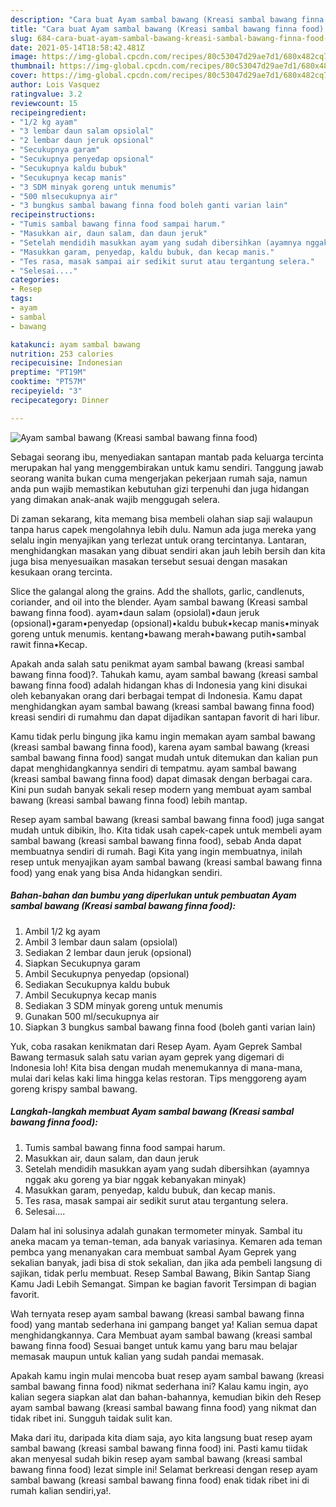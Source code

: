 ```yaml
---
description: "Cara buat Ayam sambal bawang (Kreasi sambal bawang finna food) yang nikmat dan Mudah Dibuat"
title: "Cara buat Ayam sambal bawang (Kreasi sambal bawang finna food) yang nikmat dan Mudah Dibuat"
slug: 684-cara-buat-ayam-sambal-bawang-kreasi-sambal-bawang-finna-food-yang-nikmat-dan-mudah-dibuat
date: 2021-05-14T18:58:42.481Z
image: https://img-global.cpcdn.com/recipes/80c53047d29ae7d1/680x482cq70/ayam-sambal-bawang-kreasi-sambal-bawang-finna-food-foto-resep-utama.jpg
thumbnail: https://img-global.cpcdn.com/recipes/80c53047d29ae7d1/680x482cq70/ayam-sambal-bawang-kreasi-sambal-bawang-finna-food-foto-resep-utama.jpg
cover: https://img-global.cpcdn.com/recipes/80c53047d29ae7d1/680x482cq70/ayam-sambal-bawang-kreasi-sambal-bawang-finna-food-foto-resep-utama.jpg
author: Lois Vasquez
ratingvalue: 3.2
reviewcount: 15
recipeingredient:
- "1/2 kg ayam"
- "3 lembar daun salam opsiolal"
- "2 lembar daun jeruk opsional"
- "Secukupnya garam"
- "Secukupnya penyedap opsional"
- "Secukupnya kaldu bubuk"
- "Secukupnya kecap manis"
- "3 SDM minyak goreng untuk menumis"
- "500 mlsecukupnya air"
- "3 bungkus sambal bawang finna food boleh ganti varian lain"
recipeinstructions:
- "Tumis sambal bawang finna food sampai harum."
- "Masukkan air, daun salam, dan daun jeruk"
- "Setelah mendidih masukkan ayam yang sudah dibersihkan (ayamnya nggak aku goreng ya biar nggak kebanyakan minyak)"
- "Masukkan garam, penyedap, kaldu bubuk, dan kecap manis."
- "Tes rasa, masak sampai air sedikit surut atau tergantung selera."
- "Selesai...."
categories:
- Resep
tags:
- ayam
- sambal
- bawang

katakunci: ayam sambal bawang 
nutrition: 253 calories
recipecuisine: Indonesian
preptime: "PT19M"
cooktime: "PT57M"
recipeyield: "3"
recipecategory: Dinner

---
```



![Ayam sambal bawang (Kreasi sambal bawang finna food)](https://img-global.cpcdn.com/recipes/80c53047d29ae7d1/680x482cq70/ayam-sambal-bawang-kreasi-sambal-bawang-finna-food-foto-resep-utama.jpg)

Sebagai seorang ibu, menyediakan santapan mantab pada keluarga tercinta merupakan hal yang menggembirakan untuk kamu sendiri. Tanggung jawab seorang  wanita bukan cuma mengerjakan pekerjaan rumah saja, namun anda pun wajib memastikan kebutuhan gizi terpenuhi dan juga hidangan yang dimakan anak-anak wajib menggugah selera.

Di zaman  sekarang, kita memang bisa membeli olahan siap saji walaupun tanpa harus capek mengolahnya lebih dulu. Namun ada juga mereka yang selalu ingin menyajikan yang terlezat untuk orang tercintanya. Lantaran, menghidangkan masakan yang dibuat sendiri akan jauh lebih bersih dan kita juga bisa menyesuaikan masakan tersebut sesuai dengan masakan kesukaan orang tercinta. 

Slice the galangal along the grains. Add the shallots, garlic, candlenuts, coriander, and oil into the blender. Ayam sambal bawang (Kreasi sambal bawang finna food). ayam•daun salam (opsiolal)•daun jeruk (opsional)•garam•penyedap (opsional)•kaldu bubuk•kecap manis•minyak goreng untuk menumis. kentang•bawang merah•bawang putih•sambal rawit finna•Kecap.

Apakah anda salah satu penikmat ayam sambal bawang (kreasi sambal bawang finna food)?. Tahukah kamu, ayam sambal bawang (kreasi sambal bawang finna food) adalah hidangan khas di Indonesia yang kini disukai oleh kebanyakan orang dari berbagai tempat di Indonesia. Kamu dapat menghidangkan ayam sambal bawang (kreasi sambal bawang finna food) kreasi sendiri di rumahmu dan dapat dijadikan santapan favorit di hari libur.

Kamu tidak perlu bingung jika kamu ingin memakan ayam sambal bawang (kreasi sambal bawang finna food), karena ayam sambal bawang (kreasi sambal bawang finna food) sangat mudah untuk ditemukan dan kalian pun dapat menghidangkannya sendiri di tempatmu. ayam sambal bawang (kreasi sambal bawang finna food) dapat dimasak dengan berbagai cara. Kini pun sudah banyak sekali resep modern yang membuat ayam sambal bawang (kreasi sambal bawang finna food) lebih mantap.

Resep ayam sambal bawang (kreasi sambal bawang finna food) juga sangat mudah untuk dibikin, lho. Kita tidak usah capek-capek untuk membeli ayam sambal bawang (kreasi sambal bawang finna food), sebab Anda dapat membuatnya sendiri di rumah. Bagi Kita yang ingin membuatnya, inilah resep untuk menyajikan ayam sambal bawang (kreasi sambal bawang finna food) yang enak yang bisa Anda hidangkan sendiri.

<!--inarticleads1-->

##### Bahan-bahan dan bumbu yang diperlukan untuk pembuatan Ayam sambal bawang (Kreasi sambal bawang finna food):

1. Ambil 1/2 kg ayam
1. Ambil 3 lembar daun salam (opsiolal)
1. Sediakan 2 lembar daun jeruk (opsional)
1. Siapkan Secukupnya garam
1. Ambil Secukupnya penyedap (opsional)
1. Sediakan Secukupnya kaldu bubuk
1. Ambil Secukupnya kecap manis
1. Sediakan 3 SDM minyak goreng untuk menumis
1. Gunakan 500 ml/secukupnya air
1. Siapkan 3 bungkus sambal bawang finna food (boleh ganti varian lain)


Yuk, coba rasakan kenikmatan dari Resep Ayam. Ayam Geprek Sambal Bawang termasuk salah satu varian ayam geprek yang digemari di Indonesia loh! Kita bisa dengan mudah menemukannya di mana-mana, mulai dari kelas kaki lima hingga kelas restoran. Tips menggoreng ayam goreng krispy sambal bawang. 

<!--inarticleads2-->

##### Langkah-langkah membuat Ayam sambal bawang (Kreasi sambal bawang finna food):

1. Tumis sambal bawang finna food sampai harum.
1. Masukkan air, daun salam, dan daun jeruk
1. Setelah mendidih masukkan ayam yang sudah dibersihkan (ayamnya nggak aku goreng ya biar nggak kebanyakan minyak)
1. Masukkan garam, penyedap, kaldu bubuk, dan kecap manis.
1. Tes rasa, masak sampai air sedikit surut atau tergantung selera.
1. Selesai....


Dalam hal ini solusinya adalah gunakan termometer minyak. Sambal itu aneka macam ya teman-teman, ada banyak variasinya. Kemaren ada teman pembca yang menanyakan cara membuat sambal Ayam Geprek yang sekalian banyak, jadi bisa di stok sekalian, dan jika ada pembeli langsung di sajikan, tidak perlu membuat. Resep Sambal Bawang, Bikin Santap Siang Kamu Jadi Lebih Semangat. Simpan ke bagian favorit Tersimpan di bagian favorit. 

Wah ternyata resep ayam sambal bawang (kreasi sambal bawang finna food) yang mantab sederhana ini gampang banget ya! Kalian semua dapat menghidangkannya. Cara Membuat ayam sambal bawang (kreasi sambal bawang finna food) Sesuai banget untuk kamu yang baru mau belajar memasak maupun untuk kalian yang sudah pandai memasak.

Apakah kamu ingin mulai mencoba buat resep ayam sambal bawang (kreasi sambal bawang finna food) nikmat sederhana ini? Kalau kamu ingin, ayo kalian segera siapkan alat dan bahan-bahannya, kemudian bikin deh Resep ayam sambal bawang (kreasi sambal bawang finna food) yang nikmat dan tidak ribet ini. Sungguh taidak sulit kan. 

Maka dari itu, daripada kita diam saja, ayo kita langsung buat resep ayam sambal bawang (kreasi sambal bawang finna food) ini. Pasti kamu tiidak akan menyesal sudah bikin resep ayam sambal bawang (kreasi sambal bawang finna food) lezat simple ini! Selamat berkreasi dengan resep ayam sambal bawang (kreasi sambal bawang finna food) enak tidak ribet ini di rumah kalian sendiri,ya!.

